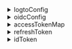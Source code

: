 <details>
  <summary>logtoConfig</summary>

**タイプ**

`LogtoConfig`

</details>

<details>
  <summary>oidcConfig</summary>

**タイプ**

`OidcConfigResponse?`

</details>

<details>
  <summary>accessTokenMap</summary>

**タイプ**

`Map<string, AccessToken>`

**キー**

- キーは `scope` と `resource` で構成するべきです。
- `scope` の値はアルファベット順にソートしてスペースで結合されるべきです。
- キーは `${scope}@${resource}` のパターンで構成するべきです。
- もし `scope` や `resource` が null または空なら、その値は空として扱うべきです。

例えば、`"offline_access openid read:usr@https://logto.dev/api"`、`"@https://logto.dev/api"`、`"openid@"`、`"@"`。

**値**

- アクセストークンの期限切れを示す `expiresAt` プロパティを使用する `AccessToken`。

**ノート**

- Logto V1でカスタムスコープはサポートしていないため、`scope` は常に null 値になります。
- アクセストークンキーを構築してアクセストークンを保存する場合:
  - `scope` は常に null 値になります。
  - もしアクセストークンが jwt でない場合、`resource` を null 値として扱います。
  - もしアクセストークンが jwt の場合、アクセストークンをデコードしてペイロードの `aud` クレーム値をアクセストークンキーの `resource` 部分として使用します。

</details>

<details>
  <summary>refreshToken</summary>

**タイプ**

`string?`

**ノート**

以下の状況下で `refreshToken` は設定されまたは更新されます：

- ストレージから `refreshToken` を読み込む。
- トークンを正常にフェッチするレスポンスでサーバーが `refreshToken` を返す。
- サインアウトする（`null` に設定される）。

</details>

<details>
  <summary>idToken</summary>

**タイプ**

`string?`

**ノート**

- もしバックエンドから来た場合、`idToken` は検証されるべきです。
- 以下の状況下で `idToken` は設定されまたは更新されます：
  - ストレージから `idToken` を読み込む。
  - トークンを正常にフェッチするレスポンスでサーバーが `idToken` を返す。
  - サインアウトする（`null` に設定される）。

</details>